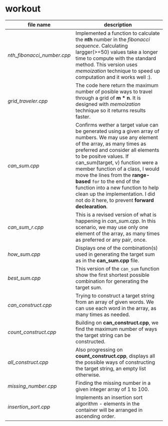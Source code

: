 # workout


|file name | description |
|--------- | ----------- |
|_nth_fibonacci_number.cpp_ | Implemented a function to calculate the __nth__ number in the _fibonacci sequence_. Calculating largger(>=50) values take a longer time to compute with the standard method. This version uses _memoization_ technique to speed up computation and it works well :).|
|_grid_traveler.cpp_ | The code here return the maximum number of posible ways to travel through a grid of __m * n__. It is designed with _memoization_ technique so it returns results faster.|
|_can_sum.cpp_ | Confirms wether a target value can be generated using a given array of numbers. We may use any element of the array, as many times as preferred and consider all elements to be positve values.  If can_sum(target, v) function were a member function of a class, I would move the lines from the __range-based__ `for` to the end of the function into a new function to help clean up the implementation. I did not do it here, to prevent __forward declearation__.|
|_can_sum_r.cpp_ | This is a revised version of what is happening in _can_sum.cpp_. In this scenario, we may use only one element of the array, as many times as preferred or any pair, once.|
|_how_sum.cpp_ | Displays one of the combination(s) used in generating the target sum as in the __can_sum.cpp__ file.|
|_best_sum.cpp_ | This version of the `can_sum` function show the first shortest possible combination for generating the target sum.|
|_can_construct.cpp_ | Trying to construct a target string from an array of given words. We can use each word in the array, as many times as needed.|
|_count_construct.cpp_ | Building on __can_construct.cpp__, we find the maximum number of ways the target string can be constructed.|
|_all_construct.cpp_ | Also progressing on __count_construct.cpp__, displays all the possible ways of constructing the target string, an empty list otherwise.|
|_missing_number.cpp_ | Finding the missing number in a given integer array of 1 to 100.|
|_insertion_sort.cpp_ | Implements an insertion sort algorithm - elements in the container will be arranged in ascending order.|